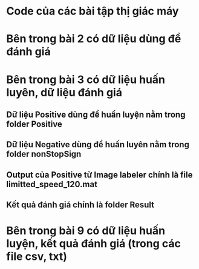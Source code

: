 # Code của các bài tập thị giác máy

# Bên trong bài 2 có dữ liệu dùng để đánh giá



# Bên trong bài 3 có dữ liệu huấn luyên, dữ liệu đánh giá

## Dữ liệu Positive dùng để huấn luyện nằm trong folder Positive
## Dữ liệu Negative dùng để huấn luyên nằm trong folder nonStopSign
## Output của Positive từ Image labeler chính là file limitted_speed_120.mat
## Kết quả đánh giá chính là folder Result


# Bên trong bài 9 có dữ liệu huấn luyện, kết quả đánh giá (trong các file csv, txt)